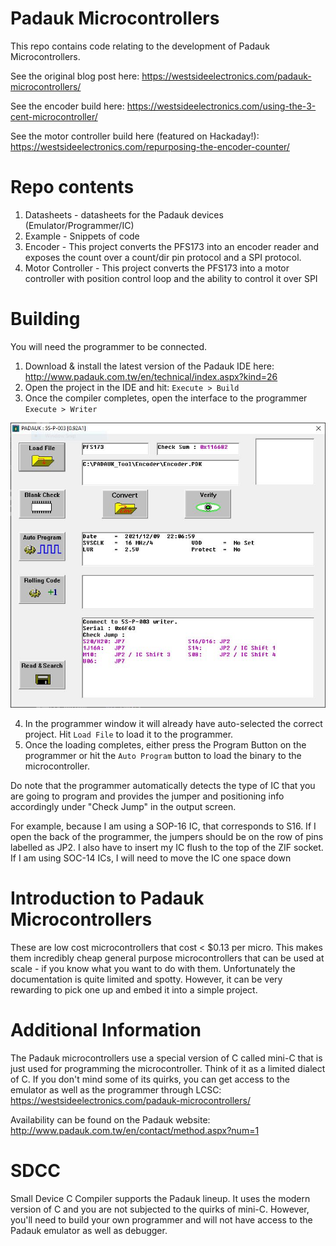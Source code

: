 # Padauk Microcontrollers

This repo contains code relating to the development of Padauk Microcontrollers.

See the original blog post here: https://westsideelectronics.com/padauk-microcontrollers/

See the encoder build here: https://westsideelectronics.com/using-the-3-cent-microcontroller/

See the motor controller build here (featured on Hackaday!): https://westsideelectronics.com/repurposing-the-encoder-counter/

# Repo contents

1. Datasheets - datasheets for the Padauk devices (Emulator/Programmer/IC)
2. Example - Snippets of code
3. Encoder - This project converts the PFS173 into an encoder reader and exposes the count over a count/dir pin protocol and a SPI protocol.
4. Motor Controller - This project converts the PFS173 into a motor controller with position control loop and the ability to control it over SPI

# Building

You will need the programmer to be connected.

1. Download & install the latest version of the Padauk IDE here: http://www.padauk.com.tw/en/technical/index.aspx?kind=26
2. Open the project in the IDE and hit: `Execute > Build`
3. Once the compiler completes, open the interface to the programmer `Execute > Writer`

![Padauk Programmer screen](/Images/writer_page.jpg)

4. In the programmer window it will already have auto-selected the correct project. Hit `Load File` to load it to the programmer.
5. Once the loading completes, either press the Program Button on the programmer or hit the `Auto Program` button to load the binary to the microcontroller.

Do note that the programmer automatically detects the type of IC that you are going to program and provides the jumper and positioning info accordingly under "Check Jump" in the output screen.

For example, because I am using a SOP-16 IC, that corresponds to S16. If I open the back of the programmer, the jumpers should be on the row of pins labelled as JP2. I also have to insert my IC flush to the top of the ZIF socket. If I am using SOC-14 ICs, I will need to move the IC one space down

# Introduction to Padauk Microcontrollers

These are low cost microcontrollers that cost < $0.13 per micro. This makes them incredibly cheap general purpose microcontrollers that can be used at scale - if you know what you want to do with them. Unfortunately the documentation is quite limited and spotty. However, it can be very rewarding to pick one up and embed it into a simple project.

# Additional Information

The Padauk microcontrollers use a special version of C called mini-C that is just used for programming the microcontroller. Think of it as a limited dialect of C. If you don't mind some of its quirks, you can get access to the emulator as well as the programmer through LCSC: https://westsideelectronics.com/padauk-microcontrollers/

Availability can be found on the Padauk website: http://www.padauk.com.tw/en/contact/method.aspx?num=1

# SDCC

Small Device C Compiler supports the Padauk lineup. It uses the modern version of C and you are not subjected to the quirks of mini-C. However, you'll need to build your own programmer and will not have access to the Padauk emulator as well as debugger.
